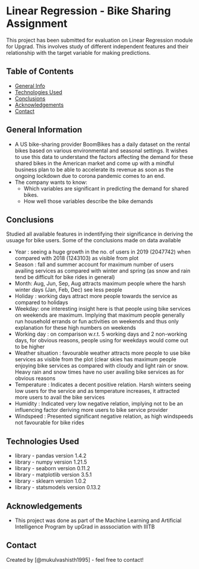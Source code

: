 # Linear Regression - Bike Sharing Assignment

This project has been submitted for evaluation on Linear Regression module for Upgrad. This involves study of different independent features and their relationship with the target variable for making predictions.


## Table of Contents
* [General Info](#general-information)
* [Technologies Used](#technologies-used)
* [Conclusions](#conclusions)
* [Acknowledgements](#acknowledgements)
* [Contact](#contact)



## General Information
- A US bike-sharing provider BoomBikes has a daily dataset on the rental bikes based on various environmental and seasonal settings. It wishes to use this data to understand the factors affecting the demand for these shared bikes in the American market and come up with a mindful business plan to be able to accelerate its revenue as soon as the ongoing lockdown due to corona pandemic comes to an end.
- The company wants to know:
  - Which variables are significant in predicting the demand for shared bikes.
  - How well those variables describe the bike demands



## Conclusions
Studied all available features in indentifying their significance in deriving the usuage for bike users. Some of the conclusions made on data available
- Year : seeing a huge growth in the no. of users in 2019 (2047742) when compared with 2018 (1243103) as visible from plot
- Season : fall and summer account for maximum number of users availing services as compared with winter and spring (as snow and rain tend be difficult for bike rides in general)
- Month: Aug, Jun, Sep, Aug attracts maximum people where the harsh winter days (Jan, Feb, Dec) see less people
- Holiday : working days attract more people towards the service as compared to holidays
- Weekday: one interesting insight here is that people using bike services on weekends are maximum. Implying that maximum people generally run household errands or fun activities on weekends and thus only explanation for these high numbers on weekends
- Working day : on comparison w.r.t. 5 working days and 2 non-working days, for obvious reasons, people using for weekdays would come out to be higher
- Weather situation : favourable weather attracts more people to use bike services as visible from the plot (clear skies has maximum people enjoying bike services as compared with cloudy and light rain or snow. Heavy rain and snow times have no user availing bike services as for obvious reasons
- Temperature : Indicates a decent positive relation. Harsh winters seeing low users for the service and as temperature increases, it attracted more users to avail the bike services
- Humidity : Indicated very low negative relation, implying not to be an influencing factor deriving more users to bike service provider
- Windspeed : Presented significant negative relation, as high windspeeds not favourable for bike rides


## Technologies Used
- library -  pandas  version  1.4.2
- library -  numpy  version  1.21.5
- library -  seaborn  version  0.11.2
- library -  matplotlib  version  3.5.1
- library -  sklearn  version  1.0.2
- library -  statsmodels  version  0.13.2


## Acknowledgements
- This project was done as part of the Machine Learning and Artificial Intelligence Program by upGrad in asssociation with IIITB


## Contact 
Created by [@mukulvashisth1995] - feel free to contact!



